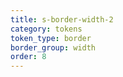 ```yaml
---
title: s-border-width-2
category: tokens
token_type: border
border_group: width
order: 8
---
```

<span class="s-border s-border-width-2"></span>